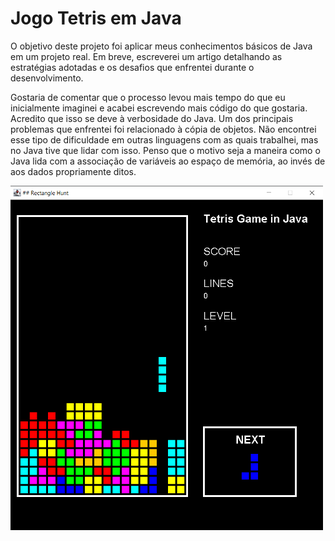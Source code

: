 # Jogo Tetris em Java

O objetivo deste projeto foi aplicar meus conhecimentos básicos de Java em um projeto real. Em breve, escreverei um artigo detalhando as estratégias adotadas e os desafios que enfrentei durante o desenvolvimento.

Gostaria de comentar que o processo levou mais tempo do que eu inicialmente imaginei e acabei escrevendo mais código do que gostaria. Acredito que isso se deve à verbosidade do Java. Um dos principais problemas que enfrentei foi relacionado à cópia de objetos. Não encontrei esse tipo de dificuldade em outras linguagens com as quais trabalhei, mas no Java tive que lidar com isso. Penso que o motivo seja a maneira como o Java lida com a associação de variáveis ao espaço de memória, ao invés de aos dados propriamente ditos.

<div style="display: flex;">
    <img src="https://github.com/dionialves/Tetris-Java/blob/main/tetrisJava.png" alt="Tetris Image 1" width="500" style="margin-right: 10px;"/>
</div>


